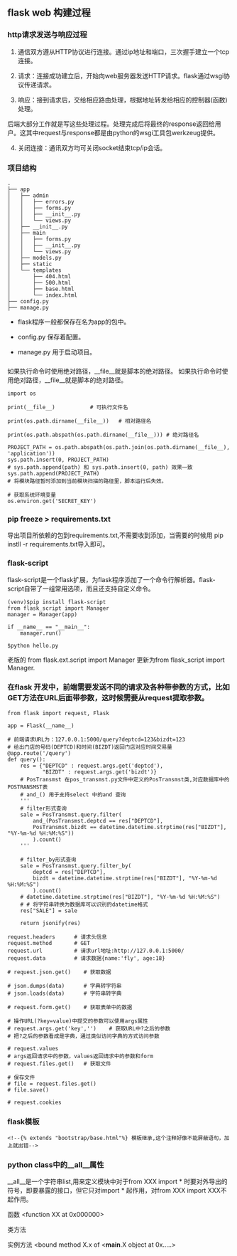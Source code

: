## flask web 构建过程

### http请求发送与响应过程

1. 通信双方遵从HTTP协议进行连接。通过ip地址和端口，三次握手建立一个tcp连接。

2. 请求：连接成功建立后，开始向web服务器发送HTTP请求。flask通过wsgi协议传递请求。

3. 响应：接到请求后，交给相应路由处理，根据地址转发给相应的控制器(函数)处理。

后端大部分工作就是写这些处理过程。处理完成后将最终的response返回给用户。这其中request与response都是由python的wsgi工具包werkzeug提供。

4. 关闭连接：通讯双方均可关闭socket结束tcp/ip会话。

### 项目结构

```
.
├── app
│   ├── admin
│   │   ├── errors.py
│   │   ├── forms.py
│   │   ├── __init__.py
│   │   └── views.py
│   ├── __init__.py
│   ├── main
│   │   ├── forms.py
│   │   ├── __init__.py
│   │   └── views.py
│   ├── models.py
│   ├── static
│   └── templates
│       ├── 404.html
│       ├── 500.html
│       ├── base.html
│       └── index.html
├── config.py
├── manage.py
```

- flask程序一般都保存在名为app的包中。

- config.py 保存着配置。

- manage.py 用于启动项目。

###

如果执行命令时使用绝对路径，__file__就是脚本的绝对路径。
如果执行命令时使用绝对路径，__file__就是脚本的绝对路径。

```
import os

print(__file__)           # 可执行文件名

print(os.path.dirname(__file__))   # 相对路径名

print(os.path.abspath(os.path.dirname(__file__))) # 绝对路径名

PROJECT_PATH = os.path.abspath(os.path.join(os.path.dirname(__file__), 'application'))
sys.path.insert(0, PROJECT_PATH)
# sys.path.append(path) 和 sys.path.insert(0, path) 效果一致
sys.path.append(PROJECT_PATH)
# 将模块路径暂时添加到当前模块扫描的路径里，脚本运行后失效。

# 获取系统环境变量
os.environ.get('SECRET_KEY')
```

### pip freeze > requirements.txt

导出项目所依赖的包到requirements.txt,不需要收到添加，当需要的时候用 pip instll -r requirements.txt导入即可。

### flask-script

flask-script是一个flask扩展，为flask程序添加了一个命令行解析器。flask-script自带了一组常用选项，而且还支持自定义命令。

```
(venv)$pip install flask-script
from flask_script import Manager
manager = Manager(app)

if __name__ == "__main__":
    manager.run()

$python hello.py
```

老版的 from flask.ext.script import Manager 更新为from flask_script import Manager.

### 在flask 开发中，前端需要发送不同的请求及各种带参数的方式，比如GET方法在URL后面带参数，这时候需要从request提取参数。

```
from flask import request, Flask

app = Flask(__name__)

# 前端请求URL为：127.0.0.1:5000/query?deptcd=123&bizdt=123
# 给出门店的号码(DEPTCD)和时间(BIZDT)返回门店对应时间交易量
@app.route('/query')
def query():
    res = {"DEPTCD" : request.args.get('deptcd'),
           "BIZDT" : request.args.get('bizdt')}
    # PosTransmst 在pos_transmst.py文件中定义的PosTransmst类,对应数据库中的POSTRANSMST表
    # and_() 用于支持select 中的and 查询
    '''
    # filter形式查询
    sale = PosTransmst.query.filter(
        and_(PosTransmst.deptcd == res["DEPTCD"], 
        PosTransmst.bizdt == datetime.datetime.strptime(res["BIZDT"], "%Y-%m-%d %H:%M:%S"))
        ).count()
    '''

    # filter_by形式查询
    sale = PosTransmst.query.filter_by(
        deptcd = res["DEPTCD"], 
        bizdt = datetime.datetime.strptime(res["BIZDT"], "%Y-%m-%d %H:%M:%S")
        ).count()
    # datetime.datetime.strptime(res["BIZDT"], "%Y-%m-%d %H:%M:%S")  
    # # 将字符串转换为数据库可以识别的datetime格式
    res["SALE"] = sale

    return jsonify(res)

request.headers      # 请求头信息
request.method       # GET
request.url          # 请求url地址:http://127.0.0.1:5000/
request.data         # 请求数据{name:'fly', age:18}

# request.json.get()    # 获取数据

# json.dumps(data)      # 字典转字符串
# json.loads(data)      # 字符串转字典

# request.form.get()    # 获取表单中的数据

# 操作URL(?key=value)中提交的参数可以使用args属性
# request.args.get('key','')    # 获取URL中?之后的参数
# 把?之后的参数看成是字典，通过类似访问字典的方式访问参数

# request.values
# args返回请求中的参数，values返回请求中的参数和form
# request.files.get()   # 获取文件

# 保存文件
# file = request.files.get()
# file.save()

# request.cookies
```

### flask模板

```
<!--{% extends "bootstrap/base.html"%} 模板继承,这个注释好像不能屏蔽语句，加上就出错-->
```

### python class中的__all__属性

__all__是一个字符串list,用来定义模块中对于from XXX import * 时要对外导出的符号，即要暴露的接口，但它只对import * 起作用，对from XXX import XXX不起作用。

函数  <function XX at 0x000000>

类方法 <unbound method X.x>

实例方法  <bound method X.x of <__main__.X object at 0x.....>